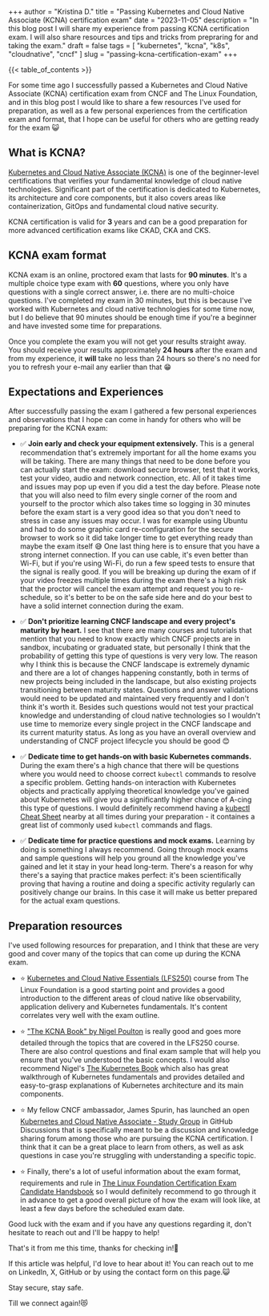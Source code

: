 +++
author = "Kristina D."
title = "Passing Kubernetes and Cloud Native Associate (KCNA) certification exam"
date = "2023-11-05"
description = "In this blog post I will share my experience from passing KCNA certification exam. I will also share resources and tips and tricks from prepraring for and taking the exam."
draft = false
tags = [
    "kubernetes",
    "kcna",
    "k8s",
    "cloudnative",
    "cncf"
]
slug = "passing-kcna-certification-exam"
+++

{{< table_of_contents >}}

For some time ago I successfully passed a Kubernetes and Cloud Native Associate (KCNA) certification exam from CNCF and The Linux Foundation, and in this blog post I would like to share a few resources I've used for preparation, as well as a few personal experiences from the certification exam and format, that I hope can be useful for others who are getting ready for the exam 😺

## What is KCNA?

[Kubernetes and Cloud Native Associate (KCNA)](https://www.cncf.io/certification/kcna) is one of the beginner-level certifications that verifies your fundamental knowledge of cloud native technologies. Significant part of the certification is dedicated to Kubernetes, its architecture and core components, but it also covers areas like containerization, GitOps and fundamental cloud native security.

KCNA certification is valid for **3** years and can be a good preparation for more advanced certification exams like CKAD, CKA and CKS.

## KCNA exam format

KCNA exam is an online, proctored exam that lasts for **90 minutes**. It's a multiple choice type exam with **60** questions, where you only have questions with a single correct answer, i.e. there are no multi-choice questions. I've completed my exam in 30 minutes, but this is because I've worked with Kubernetes and cloud native technologies for some time now, but I do believe that 90 minutes should be enough time if you're a beginner and have invested some time for preparations.

Once you complete the exam you will not get your results straight away. You should receive your results approximately **24 hours** after the exam and from my experience, it **will** take no less than 24 hours so there's no need for you to refresh your e-mail any earlier than that 😁

## Expectations and Experiences

After successfully passing the exam I gathered a few personal experiences and observations that I hope can come in handy for others who will be preparing for the KCNA exam:

- ✅ **Join early and check your equipment extensively.** This is a general recommendation that's extremely important for all the home exams you will be taking. There are many things that need to be done before you can actually start the exam: download secure browser, test that it works, test your video, audio and network connection, etc. All of it takes time and issues may pop up even if you did a test the day before. Please note that you will also need to film every single corner of the room and yourself to the proctor which also takes time so logging in 30 minutes before the exam start is a very good idea so that you don't need to stress in case any issues may occur. I was for example using Ubuntu and had to do some graphic card re-configuration for the secure browser to work so it did take longer time to get everything ready than maybe the exam itself 😅 One last thing here is to ensure that you have a strong internet connection. If you can use cable, it's even better than Wi-Fi, but if you're using Wi-Fi, do run a few speed tests to ensure that the signal is really good. If you will be breaking up during the exam of if your video freezes multiple times during the exam there's a high risk that the proctor will cancel the exam attempt and request you to re-schedule, so it's better to be on the safe side here and do your best to have a solid internet connection during the exam.

- ✅ **Don't prioritize learning CNCF landscape and every project's maturity by heart.** I see that there are many courses and tutorials that mention that you need to know exactly which CNCF projects are in sandbox, incubating or graduated state, but personally I think that the probability of getting this type of questions is very very low. The reason why I think this is because the CNCF landscape is extremely dynamic and there are a lot of changes happening constantly, both in terms of new projects being included in the landscape, but also existing projects transitioning between maturity states. Questions and answer validations would need to be updated and maintained very frequently and I don't think it's worth it. Besides such questions would not test your practical knowledge and understanding of cloud native technologies so I wouldn't use time to memorize every single project in the CNCF landscape and its current maturity status. As long as you have an overall overview and understanding of CNCF project lifecycle you should be good 😊

- ✅ **Dedicate time to get hands-on with basic Kubernetes commands.** During the exam there's a high chance that there will be questions where you would need to choose correct ```kubectl``` commands to resolve a specific problem. Getting hands-on interaction with Kubernetes objects and practically applying theoretical knowledge you've gained about Kubernetes will give you a significantly higher chance of A-cing this type of questions. I would definitely recommend having a [kubectl Cheat Sheet](https://kubernetes.io/docs/reference/kubectl/cheatsheet) nearby at all times during your preparation - it containes a great list of commonly used ```kubectl``` commands and flags.

- ✅ **Dedicate time for practice questions and mock exams.** Learning by doing is something I always recommend. Going through mock exams and sample questions will help you ground all the knowledge you've gained and let it stay in your head long-term. There's a reason for why there's a saying that practice makes perfect: it's been scientifically proving that having a routine and doing a specific activity regularly can positively change our brains. In this case it will make us better prepared for the actual exam questions.

## Preparation resources

I've used following resources for preparation, and I think that these are very good and cover many of the topics that can come up during the KCNA exam.

- ⭐️ [Kubernetes and Cloud Native Essentials (LFS250)](https://training.linuxfoundation.org/training/kubernetes-and-cloud-native-essentials-lfs250) course from The Linux Foundation is a good starting point and provides a good introduction to the different areas of cloud native like observability, application delivery and Kubernetes fundamentals. It's content correlates very well with the exam outline.

- ⭐️ ["The KCNA Book" by Nigel Poulton](https://leanpub.com/thekcnabook) is really good and goes more detailed through the topics that are covered in the LFS250 course. There are also control questions and final exam sample that will help you ensure that you've understood the basic concepts. I would also recommend Nigel's [The Kubernetes Book](https://leanpub.com/thekubernetesbook) which also has great walkthrough of Kubernetes fundamentals and provides detailed and easy-to-grasp explanations of Kubernetes architecture and its main components.

- ⭐️ My fellow CNCF ambassador, James Spurin, has launched an open [Kubernetes and Cloud Native Associate - Study Group](https://github.com/spurin/KCNA-Study-Group) in GitHub Discussions that is specifically meant to be a discussion and knowledge sharing forum among those who are pursuing the KCNA certification. I think that it can be a great place to learn from others, as well as ask questions in case you're struggling with understanding a specific topic.

- ⭐️ Finally, there's a lot of useful information about the exam format, requirements and rule in [The Linux Foundation Certification Exam Candidate Handsbook](https://docs.linuxfoundation.org/tc-docs/certification/lf-handbook2) so I would definitely recommend to go through it in advance to get a good overall picture of how the exam will look like, at least a few days before the scheduled exam date.

Good luck with the exam and if you have any questions regarding it, don't hesitate to reach out and I'll be happy to help!

That's it from me this time, thanks for checking in!💖

If this article was helpful, I'd love to hear about it! You can reach out to me on LinkedIn, X, GitHub or by using the contact form on this page.😺

Stay secure, stay safe.

Till we connect again!😻
